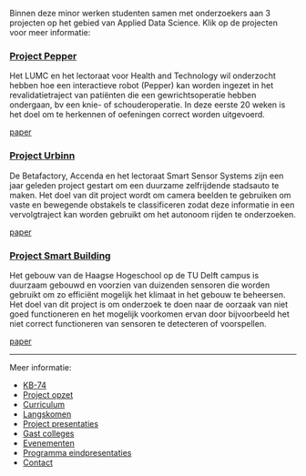 Binnen deze minor werken studenten samen met onderzoekers aan 3 projecten op het gebied van Applied Data Science. Klik op de projecten voor meer informatie:

### [Project Pepper](pepper)

Het LUMC en het lectoraat voor Health and Technology wil onderzocht hebben hoe een interactieve robot (Pepper) kan worden ingezet in het revalidatietraject van patiënten die een gewrichtsoperatie hebben ondergaan, bv een knie- of schouderoperatie. In deze eerste 20 weken is het doel om te herkennen of oefeningen correct worden uitgevoerd.

[paper](eindpresentaties/pepper.pdf)

### [Project Urbinn](urbinn)

De Betafactory, Accenda en het lectoraat Smart Sensor Systems zijn een jaar geleden project gestart om een duurzame zelfrijdende stadsauto te maken. Het doel van dit project wordt om camera beelden te gebruiken om vaste en bewegende obstakels te classificeren zodat deze informatie in een vervolgtraject kan worden gebruikt om het autonoom rijden te onderzoeken.

[paper](eindpresentaties/urbinn.pdf)

### [Project Smart Building](smartbuilding)

Het gebouw van de Haagse Hogeschool op de TU Delft campus is duurzaam gebouwd en voorzien van duizenden sensoren die worden gebruikt om zo efficiënt mogelijk het klimaat in het gebouw te beheersen. Het doel van dit project is om onderzoek te doen naar de oorzaak van niet goed functioneren en het mogelijk voorkomen ervan door bijvoorbeeld het niet correct functioneren van sensoren te detecteren of voorspellen.

[paper](eindpresentaties/building.pdf)

---

Meer informatie:
- [KB-74](kb74)
- [Project opzet](opzet)
- [Curriculum](curriculum)
- [Langskomen](langskomen)
- [Project presentaties](presentaties)
- [Gast colleges](gastcolleges)
- [Evenementen](evenementen)
- [Programma eindpresentaties](eindpresentaties/programma.pdf)
- [Contact](contact)
